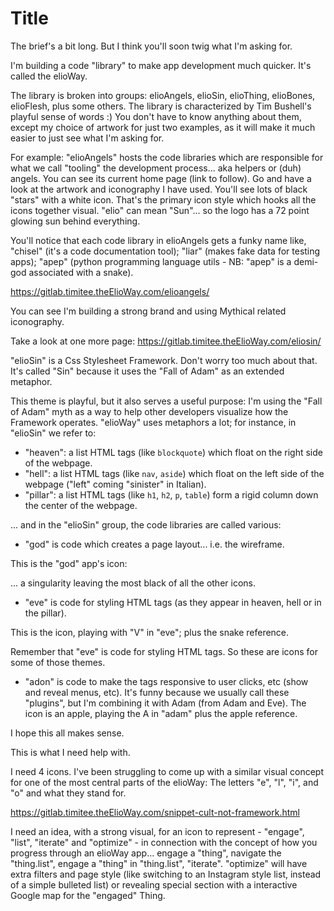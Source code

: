 # Title

The brief's a bit long. But I think you'll soon twig what I'm asking for.

I'm building a code "library" to make app development much quicker. It's called the elioWay.

The library is broken into groups: elioAngels, elioSin, elioThing, elioBones, elioFlesh, plus some others. The library is characterized by Tim Bushell's playful sense of words :) You don't have to know anything about them, except my choice of artwork for just two examples, as it will make it much easier to just see what I'm asking for.

For example: "elioAngels" hosts the code libraries which are responsible for what we call "tooling" the development process... aka helpers or (duh) angels. You can see its current home page (link to follow). Go and have a look at the artwork and iconography I have used. You'll see lots of black "stars" with a white icon. That's the primary icon style which hooks all the icons together visual. "elio" can mean "Sun"... so the logo has a 72 point glowing sun behind everything.

You'll notice that each code library in elioAngels gets a funky name like, "chisel" (it's a code documentation tool); "liar" (makes fake data for testing apps); "apep" (python programming language utils - NB: "apep" is a demi-god associated with a snake).

<https://gitlab.timitee.theElioWay.com/elioangels/>

You can see I'm building a strong brand and using Mythical related iconography.

Take a look at one more page: <https://gitlab.timitee.theElioWay.com/eliosin/>

"elioSin" is a Css Stylesheet Framework. Don't worry too much about that. It's called "Sin" because it uses the "Fall of Adam" as an extended metaphor.

This theme is playful, but it also serves a useful purpose: I'm using the "Fall of Adam" myth as a way to help other developers visualize how the Framework operates. "elioWay" uses metaphors a lot; for instance, in "elioSin" we refer to:

- "heaven": a list HTML tags (like `blockquote`) which float on the right side of the webpage.
- "hell": a list HTML tags (like `nav`, `aside`) which float on the left side of the webpage ("left" coming "sinister" in Italian).
- "pillar": a list HTML tags (like `h1`, `h2`, `p`, `table`) form a rigid column down the center of the webpage.

... and in the "elioSin" group, the code libraries are called various:

- "god" is code which creates a page layout... i.e. the wireframe.

This is the "god" app's icon:

... a singularity leaving the most black of all the other icons.

- "eve" is code for styling HTML tags (as they appear in heaven, hell or in the pillar).

This is the icon, playing with "V" in "eve"; plus the snake reference.

Remember that "eve" is code for styling HTML tags. So these are icons for some of those themes.

- "adon" is code to make the tags responsive to user clicks, etc (show and reveal menus, etc). It's funny because we usually call these "plugins", but I'm combining it with Adam (from Adam and Eve). The icon is an apple, playing the A in "adam" plus the apple reference.

I hope this all makes sense.

This is what I need help with.

I need 4 icons. I've been struggling to come up with a similar visual concept for one of the most central parts of the elioWay: The letters "e", "l", "i", and "o" and what they stand for.

<https://gitlab.timitee.theElioWay.com/snippet-cult-not-framework.html>

I need an idea, with a strong visual, for an icon to represent - "engage", "list", "iterate" and "optimize" - in connection with the concept of how you progress through an elioWay app... engage a "thing", navigate the "thing.list", engage a "thing" in "thing.list", "iterate". "optimize" will have extra filters and page style (like switching to an Instagram style list, instead of a simple bulleted list) or revealing special section with a interactive Google map for the "engaged" Thing.

